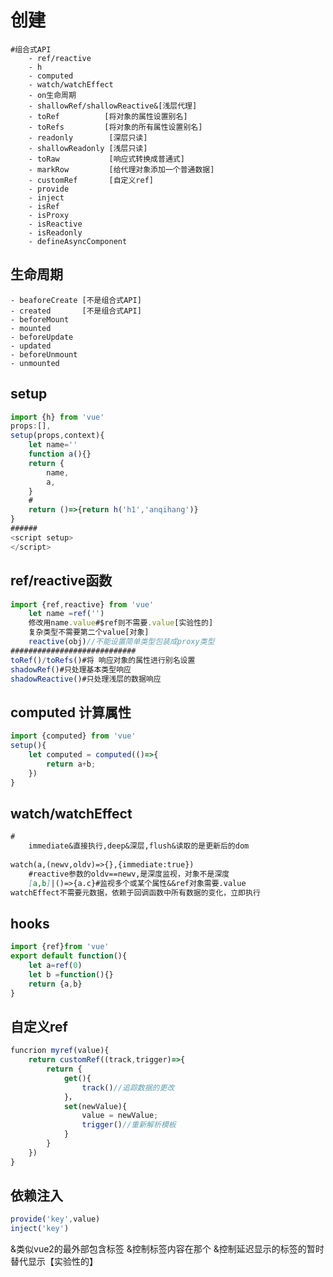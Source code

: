 # 创建

```
#组合式API
	- ref/reactive
	- h
	- computed
	- watch/watchEffect
	- on生命周期
	- shallowRef/shallowReactive&[浅层代理]
	- toRef          [将对象的属性设置别名]
	- toRefs         [将对象的所有属性设置别名]
	- readonly        [深层只读]
	- shallowReadonly [浅层只读]
	- toRaw           [响应式转换成普通式]
	- markRow         [给代理对象添加一个普通数据]
	- customRef       [自定义ref]
	- provide
	- inject
	- isRef
	- isProxy
	- isReactive
	- isReadonly
	- defineAsyncComponent
```

## 生命周期

```
- beaforeCreate [不是组合式API]
- created       [不是组合式API]
- beforeMount
- mounted
- beforeUpdate
- updated
- beforeUnmount
- unmounted
```


## setup

```js
import {h} from 'vue'
props:[],
setup(props,context){
	let name=''
	function a(){}
	return {
		name,
		a,
	}
	#
	return ()=>{return h('h1','anqihang')}
}
######
<script setup>
</script>
```

## ref/reactive函数

```js
import {ref,reactive} from 'vue'
	let name =ref('')
	修改用name.value#$ref则不需要.value[实验性的]
	复杂类型不需要第二个value[对象]
	reactive(obj)//不能设置简单类型包装成proxy类型
############################
toRef()/toRefs()#将 响应对象的属性进行别名设置
shadowRef()#只处理基本类型响应
shadowReactive()#只处理浅层的数据响应
```

## computed 计算属性

```js
import {computed} from 'vue'
setup(){
	let computed = computed(()=>{
		return a+b;
	})
}
```

## watch/watchEffect

```Markdown
#
	immediate&直接执行,deep&深层,flush&读取的是更新后的dom
	
watch(a,(newv,oldv)=>{},{immediate:true})
	#reactive参数的oldv==newv,是深度监视，对象不是深度
	[a,b]|()=>{a.c}#监视多个或某个属性&&ref对象需要.value
watchEffect不需要元数据，依赖于回调函数中所有数据的变化，立即执行
```

## hooks

```js
import {ref}from 'vue'
export default function(){
	let a=ref(0)
	let b =function(){}
	return {a,b}
}
```

## 自定义ref

```js
funcrion myref(value){
	return customRef((track,trigger)=>{
		return {
			get(){
				track()//追踪数据的更改
			}，
			set(newValue){
				value = newValue;
				trigger()//重新解析模板
			}
		}
	})
}
```

## 依赖注入

```js
provide('key',value)
inject('key')
```

<fragment>&类似vue2的最外部包含标签
<teleport>&控制标签内容在那个
<Suspent>&控制延迟显示的标签的暂时替代显示【实验性的】